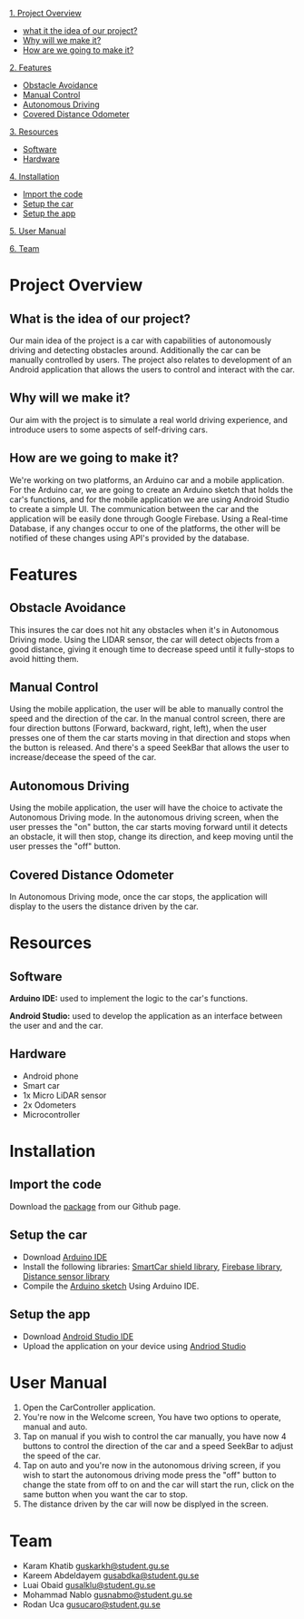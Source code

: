 [1. Project Overview](https://github.com/DIT112-V20/group-01#project-overview)
* [what it the idea of our project?](https://github.com/DIT112-V20/group-01#what-is-the-idea-of-our-project)
* [Why will we make it?](https://github.com/DIT112-V20/group-01#why-will-we-make-it)
* [How are we going to make it?](https://github.com/DIT112-V20/group-01#how-are-we-going-to-make-it)

[2. Features](https://github.com/DIT112-V20/group-01#features)
* [Obstacle Avoidance](https://github.com/DIT112-V20/group-01#obstacle-avoidance)
* [Manual Control](https://github.com/DIT112-V20/group-01#manual-control)
* [Autonomous Driving](https://github.com/DIT112-V20/group-01#autonomous-driving)
* [Covered Distance Odometer](https://github.com/DIT112-V20/group-01#covered-distance-odometer)

[3. Resources](https://github.com/DIT112-V20/group-01#resources)
* [Software](https://github.com/DIT112-V20/group-01#software)
* [Hardware](https://github.com/DIT112-V20/group-01#hardware)

[4. Installation](https://github.com/DIT112-V20/group-01#installation)
* [Import the code](https://github.com/DIT112-V20/group-01#import-the-code)
* [Setup the car](https://github.com/DIT112-V20/group-01#setup-the-car)
* [Setup the app](https://github.com/DIT112-V20/group-01#setup-the-app)

[5. User Manual](https://github.com/DIT112-V20/group-01#user-manual)

[6. Team](https://github.com/DIT112-V20/group-01#team)
# **Project Overview**
## What is the idea of our project?
Our main idea of the project is a car with capabilities of autonomously driving and detecting obstacles around.
Additionally the car can be manually controlled by users. The project also relates to development of an Android application that allows the users to control and interact with the car.

## Why will we make it?
Our aim with the project is to simulate a real world driving experience, and introduce users to some aspects of self-driving cars.

## How are we going to make it?
We're working on two platforms, an Arduino car and a mobile application.
For the Arduino car, we are going to create an Arduino sketch that holds the car's functions, and for the mobile application we are using Android Studio to create a simple UI.
The communication between the car and the application will be easily done through Google Firebase. Using a Real-time Database, if any changes occur to one of the platforms, the other will be notified of these changes using API's provided by the database. 

# Features
## Obstacle Avoidance
This insures the car does not hit any obstacles when it's in Autonomous Driving mode. Using the LIDAR sensor, the car will detect objects from a good distance, giving it enough time to decrease speed until it fully-stops to avoid hitting them.
## Manual Control
Using the mobile application, the user will be able to manually control the speed and the direction of the car.
In the manual control screen, there are four direction buttons (Forward, backward, right, left), when the user presses one of them the car starts moving in that direction and stops when the button is released. And there's a speed SeekBar that allows the user to increase/decease the speed of the car.
## Autonomous Driving
Using the mobile application, the user will have the choice to activate the Autonomous Driving mode.
In the autonomous driving screen, when the user presses the "on" button, the car starts moving  forward until it detects an obstacle, it will  then stop, change its direction, and keep moving until the user presses the "off" button.
## Covered Distance Odometer
In Autonomous Driving mode, once the car stops, the application will display to the users the distance driven by the car. 

# Resources
## Software 
**Arduino IDE:** used to implement the logic to the car's functions.

**Android Studio:** used to develop the application as an interface between the user and and the car.
## Hardware
* Android phone
* Smart car
* 1x Micro LiDAR sensor
* 2x Odometers
* Microcontroller

# Installation
## Import the code
Download the [package](https://github.com/DIT112-V20/group-01/archive/master.zip) from our Github page.
## Setup the car
* Download [Arduino IDE](https://www.arduino.cc/en/main/software)
* Install the following libraries: [SmartCar shield library](https://www.arduinolibraries.info/libraries/smartcar-shield), [Firebase library](https://www.arduinolibraries.info/libraries/firebase-esp32-client), [Distance sensor library](https://www.arduinolibraries.info/libraries/vl53-l0-x)
* Compile the [Arduino sketch](https://github.com/DIT112-V20/group-01/blob/master/manualCon/manualCon.ino) Using Arduino IDE.
## Setup the app
* Download [Android Studio IDE](https://developer.android.com/studio)
* Upload the application on your device using [Andriod Studio](https://developer.android.com/training/basics/firstapp/running-app)

# User Manual
1. Open the CarController application.
2. You're now in the Welcome screen, You have two options to operate, manual and auto.
3. Tap on manual if you wish to control the car manually, you have now 4 buttons to control the direction of the car and a speed SeekBar to adjust the speed of the car.
4. Tap on auto and you're now in the autonomous driving screen, if you wish to start the autonomous driving mode press the "off" button to change the state from off to on and the car will start the run, click on the same button when you want the car to stop.
5. The distance driven by the car will now be displyed in the screen.

# Team
* Karam Khatib guskarkh@student.gu.se
* Kareem Abdeldayem gusabdka@student.gu.se
* Luai Obaid gusalklu@student.gu.se
* Mohammad Nablo gusnabmo@student.gu.se
* Rodan Uca gusucaro@student.gu.se
